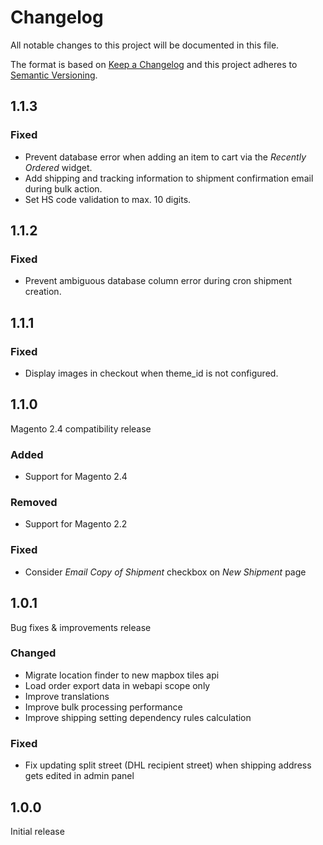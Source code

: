 # Changelog
All notable changes to this project will be documented in this file.

The format is based on [Keep a Changelog](http://keepachangelog.com/en/1.0.0/)
and this project adheres to [Semantic Versioning](http://semver.org/spec/v2.0.0.html).

## 1.1.3

### Fixed

- Prevent database error when adding an item to cart via the _Recently Ordered_ widget.
- Add shipping and tracking information to shipment confirmation email during bulk action.
- Set HS code validation to max. 10 digits.

## 1.1.2

### Fixed

- Prevent ambiguous database column error during cron shipment creation.

## 1.1.1

### Fixed

- Display images in checkout when theme_id is not configured.

## 1.1.0

Magento 2.4 compatibility release

### Added

- Support for Magento 2.4

### Removed

- Support for Magento 2.2

### Fixed

- Consider _Email Copy of Shipment_ checkbox on _New Shipment_ page

## 1.0.1

Bug fixes & improvements release

### Changed

- Migrate location finder to new mapbox tiles api
- Load order export data in webapi scope only
- Improve translations
- Improve bulk processing performance
- Improve shipping setting dependency rules calculation

### Fixed

- Fix updating split street (DHL recipient street) when shipping address gets edited in admin panel

## 1.0.0

Initial release
